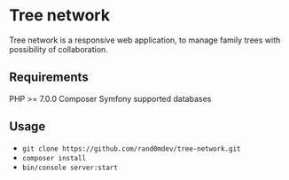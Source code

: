 # Tree network

Tree network is a responsive web application, to manage family trees with possibility of collaboration.

## Requirements
PHP >= 7.0.0
Composer
Symfony supported databases

## Usage
- ` git clone https://github.com/rand0mdev/tree-network.git `
- ` composer install `
- `bin/console server:start`
